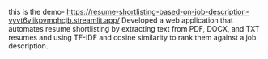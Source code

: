 this is the demo- https://resume-shortlisting-based-on-job-description-vyvt6vlikpvmqhcjb.streamlit.app/
Developed a web application that automates resume shortlisting by extracting text from PDF, DOCX, and TXT resumes and using TF-IDF and cosine similarity to rank them against a job description.

